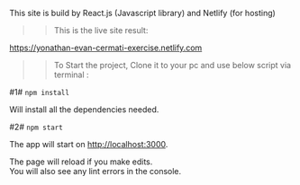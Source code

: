 This site is build by React.js (Javascript library) and Netlify (for hosting)

>> This is the live site result:

https://yonathan-evan-cermati-exercise.netlify.com

>> To Start the project, Clone it to your pc and use below script via terminal :

#1# `npm install`

Will install all the dependencies needed.

#2# `npm start`

The app will start on [http://localhost:3000](http://localhost:3000).

The page will reload if you make edits.<br>
You will also see any lint errors in the console.
